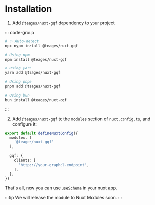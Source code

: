 # Installation

1. Add `@teages/nuxt-gqf` dependency to your project

::: code-group
```bash [nypm]
# ✨ Auto-detect
npx nypm install @teages/nuxt-gqf
```

```bash [npm]
# Using npm
npm install @teages/nuxt-gqf
```

```bash [yarn]
# Using yarn
yarn add @teages/nuxt-gqf
```

```bash [pnpm]
# Using pnpm
pnpm add @teages/nuxt-gqf
```

```bash [bun]
# Using bun
bun install @teages/nuxt-gqf
```
:::

2. Add `@teages/nuxt-gqf` to the `modules` section of `nuxt.config.ts`, and configure it:

```ts
export default defineNuxtConfig({
  modules: [
    '@teages/nuxt-gqf'
  ],

  gqf: {
    clients: [
      'https://your-graphql-endpoint',
    ],
  },
})
```

That's all, now you can use [`useSchema`](./schema) in your nuxt app.

:::tip
We will release the module to Nuxt Modules soon.
:::
